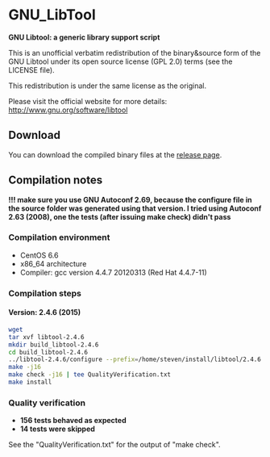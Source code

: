 # GNU_LibTool
**GNU Libtool: a generic library support script**

This is an unofficial verbatim redistribution of the binary&source form of the GNU Libtool under its open source license (GPL 2.0) terms (see the LICENSE file).

This redistribution is under the same license as the original.

Please visit the official website for more details: http://www.gnu.org/software/libtool

## Download
You can download the compiled binary files at the [release page](https://github.com/yuhangwang/GNU_LibTool/releases).

## Compilation notes
**!!! make sure you use GNU Autoconf 2.69, because the **configure** file in the source folder was
generated using that version. I tried using Autoconf 2.63 (2008), one the tests (after issuing **make check**)
didn't pass**

### Compilation environment
* CentOS 6.6
* x86_64 architecture
* Compiler: gcc version 4.4.7 20120313 (Red Hat 4.4.7-11)

### Compilation steps
#### Version: 2.4.6 (2015)
```bash
wget 
tar xvf libtool-2.4.6
mkdir build_libtool-2.4.6
cd build_libtool-2.4.6
../libtool-2.4.6/configure --prefix=/home/steven/install/libtool/2.4.6
make -j16
make check -j16 | tee QualityVerification.txt
make install
```

### Quality verification
- **156 tests behaved as expected**
- **14 tests were skipped**

See the "QualityVerification.txt" for the output of "make check".
